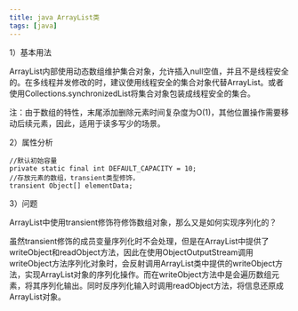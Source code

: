 ```yaml
---
title: java ArrayList类
tags: [java]
---
```


1）基本用法

ArrayList内部使用动态数组维护集合对象，允许插入null空值，并且不是线程安全的。在多线程并发修改的时，建议使用线程安全的集合对象代替ArrayList。或者使用Collections.synchronizedList将集合对象包装成线程安全的集合。

注：由于数组的特性，末尾添加删除元素时间复杂度为O(1)，其他位置操作需要移动后续元素，因此，适用于读多写少的场景。

2）属性分析

```
//默认初始容量
private static final int DEFAULT_CAPACITY = 10;
//存放元素的数组，transient类型修饰，
transient Object[] elementData;
```

3）问题

ArrayList中使用transient修饰符修饰数组对象，那么又是如何实现序列化的？

虽然transient修饰的成员变量序列化时不会处理，但是在ArrayList中提供了writeObject和readObject方法，因此在使用ObjectOutputStream调用writeObject方法序列化对象时，会反射调用ArrayList类中提供的writeObject方法，实现ArrayList对象的序列化操作。而在writeObject方法中是会遍历数组元素，将其序列化输出。同时反序列化输入时调用readObject方法，将信息还原成ArrayList对象。
